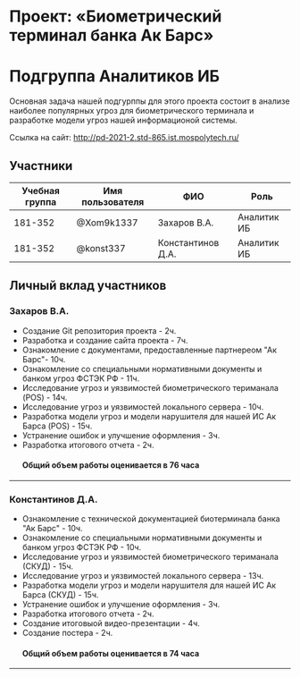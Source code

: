 # Проект: «Биометрический терминал банка Ак Барс»

# Подгруппа Аналитиков ИБ

Основная задача нашей подгурппы для этого проекта состоит в анализе наиболее популярных угроз для биометрического терминала и разработке модели угроз нашей информационой системы.

Сcылка на сайт: http://pd-2021-2.std-865.ist.mospolytech.ru/

## Участники

| Учебная группа | Имя пользователя | ФИО                      | Роль                       |
|----------------|------------------|--------------------------|----------------------------|
| 181-352        | @Xom9k1337       | Захаров В.А.             | Аналитик ИБ                |
| 181-352        | @konst337        | Константинов Д.А.        | Аналитик ИБ                |

## Личный вклад участников

### Захаров В.А.
+ Создание Git репозитория проекта - 2ч.
+ Разработка и создание сайта проекта - 7ч.
+ Ознакомление с документами, предоставленные партнереом "Ак Барс"- 10ч.
+ Ознакомление со специальными нормативными документы и банком угроз ФСТЭК РФ  - 11ч.
+ Исследование угроз и уязвимостей биометрического териманала (POS) - 14ч.
+ Исследование угроз и уязвимостей локального сервера - 10ч.
+ Разработка модели угроз и модели нарушителя для нашей ИС Ак Барса (POS) - 15ч.
+ Устранение ошибок и улучшение оформления - 3ч.
+ Разработка итогового отчета - 2ч.
####        Общий объем работы оценивается в 76 часа

------------------------------

### Константинов Д.А.  
+ Ознакомление с технической документацией биотерминала банка "Ак Барс" - 10ч.
+ Ознакомление со специальными нормативными документы и банком угроз ФСТЭК РФ  - 10ч.
+ Исследование угроз и уязвимостей биометрического териманала (СКУД) - 15ч.
+ Исследование угроз и уязвимостей локального сервера - 13ч.
+ Разработка модели угроз и модели нарушителя для нашей ИС Ак Барса (СКУД) - 15ч.
+ Устранение ошибок и улучшение оформления - 3ч.
+ Разработка итогового отчета - 2ч.
+ Создание итоговыой видео-презентации - 4ч.
+ Создание постера - 2ч.
####        Общий объем работы оценивается в 74 часа
------------------------------



